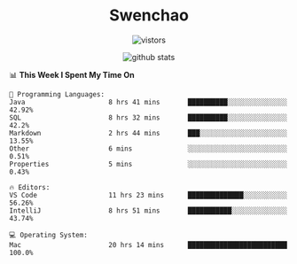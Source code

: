 <h1 align="center">Swenchao</h3>

<p align="center">
  <img src="https://visitor-badge.glitch.me/badge?page_id=Swenchao" alt="vistors" />
</p>

<p align="center">
  <img src="https://github-readme-stats.vercel.app/api?username=Swenchao&count_private=true&show_icons=true&theme=vue-dark&hide_title=true" alt="github stats" />
</p>

<!--START_SECTION:waka-->
📊 **This Week I Spent My Time On** 

```text
💬 Programming Languages: 
Java                     8 hrs 41 mins       ██████████░░░░░░░░░░░░░░░   42.92% 
SQL                      8 hrs 32 mins       ██████████░░░░░░░░░░░░░░░   42.2% 
Markdown                 2 hrs 44 mins       ███░░░░░░░░░░░░░░░░░░░░░░   13.55% 
Other                    6 mins              ░░░░░░░░░░░░░░░░░░░░░░░░░   0.51% 
Properties               5 mins              ░░░░░░░░░░░░░░░░░░░░░░░░░   0.43%

🔥 Editors: 
VS Code                  11 hrs 23 mins      ██████████████░░░░░░░░░░░   56.26% 
IntelliJ                 8 hrs 51 mins       ███████████░░░░░░░░░░░░░░   43.74%

💻 Operating System: 
Mac                      20 hrs 14 mins      █████████████████████████   100.0%

```


<!--END_SECTION:waka-->
